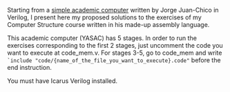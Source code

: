 Starting from a [simple academic computer](https://gitlab.com/jjchico-edc/yasac-public) written by Jorge Juan-Chico in Verilog, I present here my proposed solutions to the exercises of my Computer Structure course written in his made-up assembly language.

This academic computer (YASAC) has 5 stages.
In order to run the exercises corresponding to the first 2 stages, just uncomment the code you want to execute at code_mem.v.
For stages 3-5, go to code_mem and write `` `include "code/{name_of_the_file_you_want_to_execute}.code" `` before the end instruction.


You must have Icarus Verilog installed.
